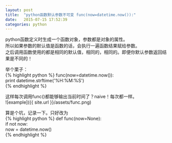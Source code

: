 ```yaml
---
layout: post
title:  "python函数默认参数不可变 func(now=datetime.now()):"
date:   2015-07-15 17:52:39
categories: python
---
```


python函数定义时生成一个函数对象，参数都是对象的属性。  
所以如果参数的默认值是函数的话，会执行一遍函数结果赋给参数。  
之后调用函数使用的都是相同的默认值，相同的，相同的。即便你默认参数返回结果是不同的！  
  
举个栗子：  
{% highlight python %}
func(now=datetime.now()):  
    print datetime.strftime('%H:%M:%S')  
{% endhighlight %}
  
这样每次调用func()都能够输出当前时间了？naive！每次都一样。  
![example]({{ site.url }}/assets/func.png)
  
算是个坑，记录一下。只好改为  
{% highlight python %}
def func(now=None):  
     if not now:   
          now = datetime.now()  
{% endhighlight %}

